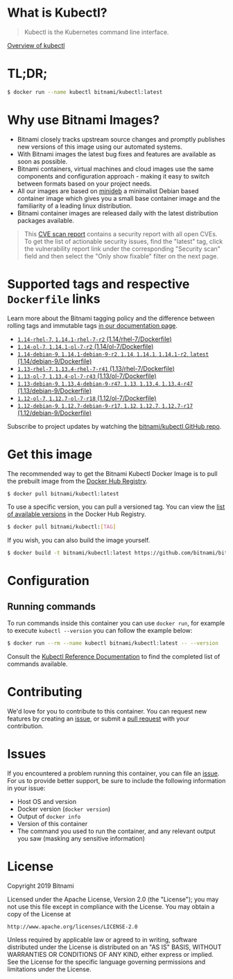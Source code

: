 
# What is Kubectl?

> Kubectl is the Kubernetes command line interface.

[Overview of kubectl](https://kubernetes.io/docs/reference/kubectl/overview/)

# TL;DR;

```bash
$ docker run --name kubectl bitnami/kubectl:latest
```

# Why use Bitnami Images?

* Bitnami closely tracks upstream source changes and promptly publishes new versions of this image using our automated systems.
* With Bitnami images the latest bug fixes and features are available as soon as possible.
* Bitnami containers, virtual machines and cloud images use the same components and configuration approach - making it easy to switch between formats based on your project needs.
* All our images are based on [minideb](https://github.com/bitnami/minideb) a minimalist Debian based container image which gives you a small base container image and the familiarity of a leading linux distribution.
* Bitnami container images are released daily with the latest distribution packages available.


> This [CVE scan report](https://quay.io/repository/bitnami/kubectl?tab=tags) contains a security report with all open CVEs. To get the list of actionable security issues, find the "latest" tag, click the vulnerability report link under the corresponding "Security scan" field and then select the "Only show fixable" filter on the next page.

# Supported tags and respective `Dockerfile` links

Learn more about the Bitnami tagging policy and the difference between rolling tags and immutable tags [in our documentation page](https://docs.bitnami.com/containers/how-to/understand-rolling-tags-containers/).


* [`1.14-rhel-7`, `1.14.1-rhel-7-r2` (1.14/rhel-7/Dockerfile)](https://github.com/bitnami/bitnami-docker-kubectl/blob/1.14.1-rhel-7-r2/1.14/rhel-7/Dockerfile)
* [`1.14-ol-7`, `1.14.1-ol-7-r2` (1.14/ol-7/Dockerfile)](https://github.com/bitnami/bitnami-docker-kubectl/blob/1.14.1-ol-7-r2/1.14/ol-7/Dockerfile)
* [`1.14-debian-9`, `1.14.1-debian-9-r2`, `1.14`, `1.14.1`, `1.14.1-r2`, `latest` (1.14/debian-9/Dockerfile)](https://github.com/bitnami/bitnami-docker-kubectl/blob/1.14.1-debian-9-r2/1.14/debian-9/Dockerfile)
* [`1.13-rhel-7`, `1.13.4-rhel-7-r41` (1.13/rhel-7/Dockerfile)](https://github.com/bitnami/bitnami-docker-kubectl/blob/1.13.4-rhel-7-r41/1.13/rhel-7/Dockerfile)
* [`1.13-ol-7`, `1.13.4-ol-7-r43` (1.13/ol-7/Dockerfile)](https://github.com/bitnami/bitnami-docker-kubectl/blob/1.13.4-ol-7-r43/1.13/ol-7/Dockerfile)
* [`1.13-debian-9`, `1.13.4-debian-9-r47`, `1.13`, `1.13.4`, `1.13.4-r47` (1.13/debian-9/Dockerfile)](https://github.com/bitnami/bitnami-docker-kubectl/blob/1.13.4-debian-9-r47/1.13/debian-9/Dockerfile)
* [`1.12-ol-7`, `1.12.7-ol-7-r18` (1.12/ol-7/Dockerfile)](https://github.com/bitnami/bitnami-docker-kubectl/blob/1.12.7-ol-7-r18/1.12/ol-7/Dockerfile)
* [`1.12-debian-9`, `1.12.7-debian-9-r17`, `1.12`, `1.12.7`, `1.12.7-r17` (1.12/debian-9/Dockerfile)](https://github.com/bitnami/bitnami-docker-kubectl/blob/1.12.7-debian-9-r17/1.12/debian-9/Dockerfile)

Subscribe to project updates by watching the [bitnami/kubectl GitHub repo](https://github.com/bitnami/bitnami-docker-kubectl).

# Get this image

The recommended way to get the Bitnami Kubectl Docker Image is to pull the prebuilt image from the [Docker Hub Registry](https://hub.docker.com/r/bitnami/kubectl).

```bash
$ docker pull bitnami/kubectl:latest
```

To use a specific version, you can pull a versioned tag. You can view the [list of available versions](https://hub.docker.com/r/bitnami/kubectl/tags/) in the Docker Hub Registry.

```bash
$ docker pull bitnami/kubectl:[TAG]
```

If you wish, you can also build the image yourself.

```bash
$ docker build -t bitnami/kubectl:latest https://github.com/bitnami/bitnami-docker-kubectl.git
```

# Configuration

## Running commands

To run commands inside this container you can use `docker run`, for example to execute `kubectl --version` you can follow the example below:

```bash
$ docker run --rm --name kubectl bitnami/kubectl:latest -- --version
```

Consult the [Kubectl Reference Documentation](https://kubernetes.io/docs/reference/generated/kubectl/kubectl-commands) to find the completed list of commands available.

# Contributing

We'd love for you to contribute to this container. You can request new features by creating an [issue](https://github.com/bitnami/bitnami-docker-kubectl/issues), or submit a [pull request](https://github.com/bitnami/bitnami-docker-kubectl/pulls) with your contribution.

# Issues

If you encountered a problem running this container, you can file an [issue](https://github.com/bitnami/bitnami-docker-kubectl/issues). For us to provide better support, be sure to include the following information in your issue:

- Host OS and version
- Docker version (`docker version`)
- Output of `docker info`
- Version of this container
- The command you used to run the container, and any relevant output you saw (masking any sensitive information)

# License

Copyright 2019 Bitnami

Licensed under the Apache License, Version 2.0 (the "License");
you may not use this file except in compliance with the License.
You may obtain a copy of the License at

    http://www.apache.org/licenses/LICENSE-2.0

Unless required by applicable law or agreed to in writing, software
distributed under the License is distributed on an "AS IS" BASIS,
WITHOUT WARRANTIES OR CONDITIONS OF ANY KIND, either express or implied.
See the License for the specific language governing permissions and
limitations under the License.
